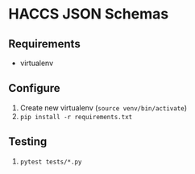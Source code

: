# HACCS JSON Schemas

## Requirements

* virtualenv

## Configure

1. Create new virtualenv (`source venv/bin/activate`)
1. `pip install -r requirements.txt`

## Testing

1. `pytest tests/*.py`
